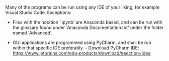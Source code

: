 Many of the programs can be run using any IDE of your liking, for example Visual Studio Code.
Exceptions:

   - Files with the notation '.ipynb' are Anaconda based, and can be run with the glossary found under 'Anaconda Documentation.txt' under the folder named 'Advanced'.

   - GUI applications are programmed using PyCharm, and shall be run within that specific IDE preferably.
         - Download PyCharm IDE: https://www.jetbrains.com/edu-products/download/#section=idea

